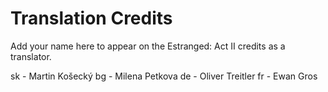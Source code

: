 # Translation Credits

Add your name here to appear on the Estranged: Act II credits as a translator.

sk - Martin Košecký
bg - Milena Petkova
de - Oliver Treitler
fr - Ewan Gros